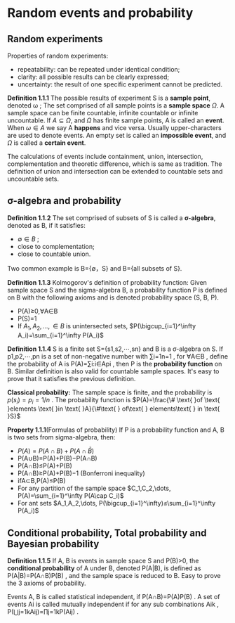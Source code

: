 # Random events and probability

## Random experiments

Properties of random experiments:

* repeatability: can be repeated under identical condition;
* clarity: all possible results can be clearly expressed;
* uncertainty: the result of one specific experiment cannot be predicted.

**Definition 1.1.1** The possible results of experiment S is a **sample point**, denoted ω ; The set comprised of all sample points is a **sample space** $\Omega$. A sample space can be finite countable, infinite countable or infinite uncountable. If $A\subseteq \Omega$, and $\Omega$ has finite sample points, A is called an **event**. When $\omega\in A$ we say A **happens** and vice versa. Usually upper-characters are used to denote events. An empty set is called an **impossible event**, and $\Omega$ is called a **certain event**.

The calculations of events include containment, union, intersection, complementation and theoretic difference, which is same as tradition. The definition of union and intersection can be extended to countable sets and uncountable sets.

## σ-algebra and probability

**Definition 1.1.2** The set comprised of subsets of S is called a **σ-algebra**, denoted as B, if it satisfies:

* $\emptyset \in B$ ;
* close to complementation;
* close to countable union.

Two common example is B={∅，S} and B={all subsets of S}.

**Definition 1.1.3** Kolmogorov's definition of probability function: Given sample space S and the sigma-algebra B, a probability function P is defined on B with the following axioms and is denoted probability space (S, B, P).

* P(A)≥0,∀A∈B
* P(S)=1
* If $A_1,A_2,\dots,\in B$ is unintersected sets, $P(\bigcup_{i=1}^\infty A_i)=\sum_{i=1}^\infty P(A_i)$

**Definition 1.1.4** S is a finite set S={s1,s2,⋯,sn} and B is a σ-algebra on S. If p1,p2,⋯,pn is a set of non-negative number with ∑i=1n=1 , for ∀A∈B , define the probability of A is P(A)=∑i:i∈Api , then P is the **probability function** on B. Similar definition is also valid for countable sample spaces. It's easy to prove that it satisfies the previous definition.

**Classical probability:** The sample space is finite, and the probability is $p(s_i)=p_i=1/n$ . The probability function is $P(A)=\frac{\# \text{ }of \text{ }elements \text{ }in \text{ }A}{\#\text{ } of\text{ } elements\text{ } in \text{ }S}$

**Property 1.1.1**(Formulas of probability) If P is a probability function and A, B is two sets from sigma-algebra, then:

* $P(A)=P(A\cap B)+P(A\cap \bar{B})$
* P(A∪B)=P(A)+P(B)−P(A∩B)
* P(A∩B)≤P(A)+P(B)
* P(A∩B)≥P(A)+P(B)−1 (Bonferroni inequality)
* ifA⊂B,P(A)≤P(B)
* For any partition of the sample space $C_1,C_2,\dots, P(A)=\sum_{i=1}^\infty P(A\cap C_i)$
* For ant sets $A_1,A_2,\dots, P(\bigcup_{i=1}^\infty)≤\sum_{i=1}^\infty P(A_i)$

## Conditional probability, Total probability and Bayesian probability

**Definition 1.1.5** If A, B is events in sample space S and P(B)>0, the **conditional probability** of A under B, denoted P(A|B), is defined as P(A|B)=P(A∩B)P(B) , and the sample space is reduced to B. Easy to prove the 3 axioms of probability.

Events A, B is called statistical independent, if P(A∩B)=P(A)P(B) . A set of events Ai is called mutually independent if for any sub combinations Aik , P(⋃j=1kAij)=∏j=1kP(Aij) .
